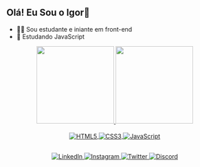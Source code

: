 ## Olá! Eu Sou o Igor👋

- 🙋‍♂️ Sou estudante e iniante em front-end
- 📖 Estudando JavaScript

<div align="center">
<a href="https://github.com/IgorRolimSemeraro">
    <img height="180em" src="https://github-readme-stats.vercel.app/api?username=IgorRolimSemeraro&show_icons=true&theme=dracula"/>
    <img height="180em" src="https://github-readme-stats.vercel.app/api/top-langs/?username=IgorRolimSemeraro&theme=dracula"/>
</div>
<br>
<div align="center" style="display: inline_block">
    <img align="center" alt="HTML5" src="https://img.shields.io/badge/HTML5-E34F26?style=for-the-badge&logo=html5&logoColor=white">
    <img align="center" alt="CSS3" src="https://img.shields.io/badge/CSS3-1572B6?style=for-the-badge&logo=css3&logoColor=white">
    <img align="center" alt="JavaScript" src="https://img.shields.io/badge/JavaScript-F7DF1E?style=for-the-badge&logo=javascript&logoColor=black">
</div>

##
<div align="center">
    <a href="https://www.linkedin.com/in/igor-rolim-semeraro/" target="_blank"><img alt="LinkedIn" src="https://img.shields.io/badge/LinkedIn-0077B5?style=for-the-badge&logo=linkedin&logoColor=white" target="_blank">
    <a href="https://www.instagram.com/igorsemeraro/" target="_blank"><img alt="Instagram" src="https://img.shields.io/badge/Instagram-E4405F?style=for-the-badge&logo=instagram&logoColor=white" target="_blank">
    <a href="https://twitter.com/Iguinhoo_25" target="_blank"><img alt="Twitter" src="https://img.shields.io/badge/Twitter-1DA1F2?style=for-the-badge&logo=twitter&logoColor=white" target="_blank">
    <a href="https://discord.gg/PkKdXggfN4" target="_blank"><img alt="Discord" src="https://img.shields.io/badge/Discord-7289DA?style=for-the-badge&logo=discord&logoColor=white" target="_blank">
</div>
